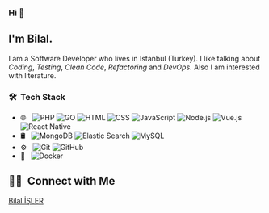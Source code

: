 ### Hi 👋
## I'm Bilal.

I am a Software Developer who lives in Istanbul (Turkey).
I like talking about *Coding*, *Testing*, *Clean Code*, *Refactoring* and *DevOps*.
Also I am interested with literature.


### 🛠 &nbsp;Tech Stack

- 🌐 &nbsp;
  ![PHP](https://img.shields.io/badge/-PHP-eeeeee?style=flat&logo=PHP)
  ![GO](https://img.shields.io/badge/-GO-eeeeee?style=flat&logo=GO)
  ![HTML](https://img.shields.io/badge/-HTML-eeeeee?style=flat&logo=HTML5)
  ![CSS](https://img.shields.io/badge/-CSS-eeeeee?style=flat&logo=CSS3&logoColor=1572B6)
  ![JavaScript](https://img.shields.io/badge/-JavaScript-eeeeee?style=flat&logo=javascript)
  ![Node.js](https://img.shields.io/badge/-Node.js-eeeeee?style=flat&logo=node.js)
  ![Vue.js](https://img.shields.io/badge/-Vue.js-eeeeee?style=flat&logo=vue.js)
  ![React Native](https://img.shields.io/badge/-ReactNative-eeeeee?style=flat&logo=react)
- 🛢 &nbsp;
  ![MongoDB](https://img.shields.io/badge/-MongoDB-ffffff?style=flat&logo=mongodb)
  ![Elastic Search](https://img.shields.io/badge/-elastic-ffffff?style=flat&logo=elasticsearch&logoColor=yellow)
  ![MySQL](https://img.shields.io/badge/-MySQL-ffffff?style=flat&logo=mysql)
- ⚙️ &nbsp;
  ![Git](https://img.shields.io/badge/-Git-ffffff?style=flat&logo=git)
  ![GitHub](https://img.shields.io/badge/-GitHub-ffffff?style=flat&logo=github&logoColor=000000)
- 🔧 &nbsp;
  ![Docker](https://img.shields.io/badge/-Docker-ffffff?style=flat&logo=docker&logoColor=007ACC)
  
  
  
##  🤝🏻 &nbsp;Connect with Me


<a href="https://www.linkedin.com/in/bilalisler" target="_blank">Bilal İŞLER</a> 
<!--
**cdthomp1/cdthomp1** is a ✨ _special_ ✨ repository because its `README.md` (this file) appears on your GitHub profile.

  
  

<!--
**shark03/shark03** is a ✨ _special_ ✨ repository because its `README.md` (this file) appears on your GitHub profile.

Here are some ideas to get you started:

- 🔭 I’m currently working on ...
- 🌱 I’m currently learning ...
- 👯 I’m looking to collaborate on ...
- 🤔 I’m looking for help with ...
- 💬 Ask me about ...
- 📫 How to reach me: ...
- 😄 Pronouns: ...
- ⚡ Fun fact: ...
-->
